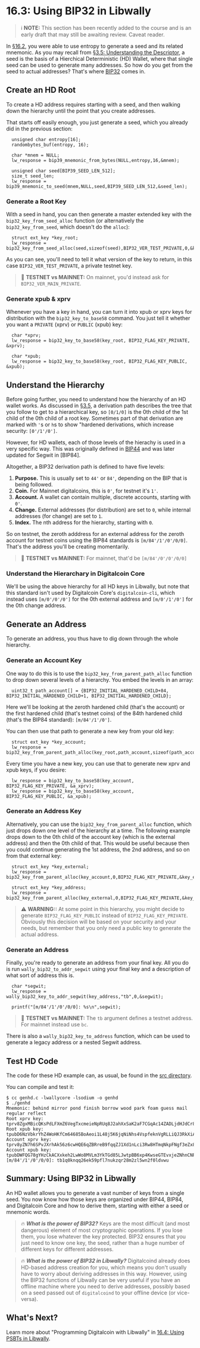 # 16.3: Using BIP32 in Libwally

> :information_source: **NOTE:** This section has been recently added to the course and is an early draft that may still be awaiting review. Caveat reader.

In [§16.2](16_2_Using_BIP39_in_Libwally.md), you were able to use entropy to generate a seed and its related mnemonic. As you may recall from [§3.5: Understanding the Descriptor](03_5_Understanding_the_Descriptor.md), a seed is the basis of a Hierchical Deterministic (HD) Wallet, where that single seed can be used to generate many addresses. So how do you get from the seed to actual addresses? That's where [BIP32](https://en.digitalcoin.it/wiki/BIP_0032) comes in.

## Create an HD Root

To create a HD address requires starting with a seed, and then walking down the hierarchy until the point that you create addresses.

That starts off easily enough, you just generate a seed, which you already did in the previous section:
```
  unsigned char entropy[16];  
  randombytes_buf(entropy, 16);

  char *mnem = NULL;
  lw_response = bip39_mnemonic_from_bytes(NULL,entropy,16,&mnem);
  
  unsigned char seed[BIP39_SEED_LEN_512];
  size_t seed_len;  
  lw_response = bip39_mnemonic_to_seed(mnem,NULL,seed,BIP39_SEED_LEN_512,&seed_len);
```
### Generate a Root Key

With a seed in hand, you can then generate a master extended key with the `bip32_key_from_seed_alloc` function (or alternatively the `bip32_key_from_seed`, which doesn't do the `alloc`):
```
  struct ext_key *key_root;  
  lw_response = bip32_key_from_seed_alloc(seed,sizeof(seed),BIP32_VER_TEST_PRIVATE,0,&key_root);
```
As you can see, you'll need to tell it what version of the key to return, in this case `BIP32_VER_TEST_PRIVATE`, a private testnet key.

> :link: **TESTNET vs MAINNET:** On mainnet, you'd instead ask for `BIP32_VER_MAIN_PRIVATE`.

### Generate xpub & xprv

Whenever you have a key in hand, you can turn it into xpub or xprv keys for distribution with the `bip32_key_to_base58` command. You just tell it whether you want a `PRIVATE` (xprv) or `PUBLIC` (xpub) key:
```
  char *xprv;
  lw_response = bip32_key_to_base58(key_root, BIP32_FLAG_KEY_PRIVATE, &xprv);

  char *xpub;  
  lw_response = bip32_key_to_base58(key_root, BIP32_FLAG_KEY_PUBLIC, &xpub);
```

## Understand the Hierarchy

Before going further, you need to understand how the hierarchy of an HD wallet works. As discussed in [§3.5](03_5_Understanding_the_Descriptor.md), a derivation path describes the tree that you follow to get to a hierarchical key, so `[0/1/0]` is the 0th child of the 1st child of the 0th child of a root key. Sometimes part of that derivation are marked with `'`s or `h`s to show "hardened derivations, which increase security: `[0'/1'/0']`.

However, for HD wallets, each of those levels of the hierachy is used in a very specific way. This was originally defined in [BIP44](https://github.com/digitalcoin/bips/blob/master/bip-0044.mediawiki) and was later updated for Segwit in [BIP84].

Altogether, a BIP32 derivation path is defined to have five levels:

1. **Purpose.** This is usually set to `44'` or `84'`, depending on the BIP that is being followed.
2. **Coin.** For Mainnet digitalcoins, this is `0'`, for testnet it's `1'`.
3. **Account.** A wallet can contain multiple, discrete accounts, starting with `0'`.
4. **Change.** External addresses (for distribution) are set to `0`, while internal addresses (for change) are set to `1`.
5. **Index.** The nth address for the hierarchy, starting with `0`.

So on testnet, the zeroth adddress for an external address for the zeroth account for testnet coins using the BIP84 standards is `[m/84'/1'/0'/0/0]`. That's the address you'll be creating momentarily.

> :link: **TESTNET vs MAINNET:** For mainnet, that'd be `[m/84'/0'/0'/0/0]`

### Understand the Hierarchary in Digitalcoin Core

We'll be using the above hierarchy for all HD keys in Libwally, but note that this standard isn't used by Digitalcoin Core's `digitalcoin-cli`, which instead uses `[m/0'/0'/0']` for the 0th external address and `[m/0'/1'/0']` for the 0th change address.

## Generate an Address

To generate an address, you thus have to dig down through the whole hierarchy.

### Generate an Account Key

One way to do this is to use the `bip32_key_from_parent_path_alloc` function to drop down several levels of a hierarchy. You embed the levels in an array:
```
  uint32_t path_account[] = {BIP32_INITIAL_HARDENED_CHILD+84, BIP32_INITIAL_HARDENED_CHILD+1, BIP32_INITIAL_HARDENED_CHILD};
```
Here we'll be looking at the zeroth hardened child (that's the account) or the first hardened child (that's testnet coins) of the 84th hardened child (that's the BIP84 standard): `[m/84'/1'/0']`.

You can then use that path to generate a new key from your old key:
```
  struct ext_key *key_account;
  lw_response = bip32_key_from_parent_path_alloc(key_root,path_account,sizeof(path_account),BIP32_FLAG_KEY_PRIVATE,&key_account);
```
Every time you have a new key, you can use that to generate new xprv and xpub keys, if you desire:
```
  lw_response = bip32_key_to_base58(key_account, BIP32_FLAG_KEY_PRIVATE, &a_xprv);
  lw_response = bip32_key_to_base58(key_account, BIP32_FLAG_KEY_PUBLIC, &a_xpub);
```

### Generate an Address Key

Alternatively, you can use the `bip32_key_from_parent_alloc` function, which just drops down one level of the hierarchy at a time. The following example drops down to the 0th child of the account key (which is the external address) and then the 0th child of that. This would be useful because then you could continue generating the 1st address, the 2nd address, and so on from that external key:
```
  struct ext_key *key_external;  
  lw_response = bip32_key_from_parent_alloc(key_account,0,BIP32_FLAG_KEY_PRIVATE,&key_external);

  struct ext_key *key_address;  
  lw_response = bip32_key_from_parent_alloc(key_external,0,BIP32_FLAG_KEY_PRIVATE,&key_address);
```
> :warning: **WARNING::** At some point in this hierarchy, you might decide to generate `BIP32_FLAG_KEY_PUBLIC` instead of `BIP32_FLAG_KEY_PRIVATE`. Obviously this decision will be based on your security and your needs, but remember that you only need a public key to generate the actual address.

### Generate an Address

Finally, you're ready to generate an address from your final key. All you do is run `wally_bip32_to_addr_segwit` using your final key and a description of what sort of address this is.
```
  char *segwit;
  lw_response = wally_bip32_key_to_addr_segwit(key_address,"tb",0,&segwit);

  printf("[m/84'/1'/0'/0/0]: %s\n",segwit);
```  

> :link: **TESTNET vs MAINNET:** The `tb` argument defines a testnet address. For mainnet instead use `bc`.

There is also a `wally_bip32_key_to_address` function, which can be used to generate a legacy address or a nested Segwit address.

## Test HD Code

The code for these HD example can, as usual, be found in the [src directory](src/16_3_genhd.c).

You can compile and test it:
```
$ cc genhd.c -lwallycore -lsodium -o genhd
$ ./genhd
Mnemonic: behind mirror pond finish borrow wood park foam guess mail regular reflect
Root xprv key: tprv8ZgxMBicQKsPdLFXmZ6VegTxcmeieNpRUq8J2ahXxSaK2aF7CGqAc14ZADLjdHJdCr8oR2Zng9YH1x1A7EBaajQLVGNtxc4YpFejdE3wyj8
Root xpub key: tpubD6NzVbkrYhZ4WoHKfCm64685BoAeoi1L48j5K6jqNiNhs4VspfeknVgRLLiQJ3RkXiA9VxguUjmEwobtmrXNbhXsPHfm9W5HJR9DKRGaGJ2
Account xprv key: tprv8yZN7h6SPvJXrhAk56z6cwHQE6qZBRreB9fqqZJ1Xd1nLci3Rw8HTmqNkpFNgf3eZx8hYzhFWafUhHSt3HgF13aHvCE6kveS7gZAyfQwMDi
Account xpub key: tpubDWFQG78gYHzCkACXxkeh2LwWo8MVLm3YkTGd85LJwtpBB6xp4KwseGTEvxjeZNhnCNPdfZqRcgcZZAka4tD3xGS2J53WKHPMRhG357VKsqT
[m/84'/1'/0'/0/0]: tb1q0knqq26ek59pfl7nukzqr28m2zl5wn2f0ldvwu
```

## Summary: Using BIP32 in Libwally

An HD wallet allows you to generate a vast number of keys from a single seed. You now know how those keys are organized under BIP44, BIP84, and Digitalcoin Core and how to derive them, starting with either a seed or mnemonic words.

> :fire: ***What is the power of BIP32?*** Keys are the most difficult (and most dangerous) element of most cryptographic operations. If you lose them, you lose whatever the key protected. BIP32 ensures that you just need to know one key, the seed, rather than a huge number of different keys for different addresses.

> :fire: ***What is the power of BIP32 in Libwally?*** Digitalcoind already does HD-based address creation for you, which means you don't usually have to worry about deriving addresses in this way. However, using the BIP32 functions of Libwally can be very useful if you have an offline machine where you need to derive addresses, possibly based on a seed passed out of `digitalcoind` to your offline device (or vice-versa).

## What's Next?

Learn more about "Programming Digitalcoin with Libwally" in [16.4: Using PSBTs in Libwally](16_4_Using_PSBTs_in_Libwally.md).
